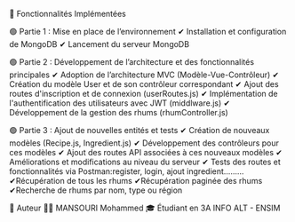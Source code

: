 🚀 Fonctionnalités Implémentées

🟢 Partie 1 : Mise en place de l’environnement
✔ Installation et configuration de MongoDB
✔ Lancement du serveur MongoDB

🟢 Partie 2 : Développement de l’architecture et des fonctionnalités principales
✔ Adoption de l’architecture MVC (Modèle-Vue-Contrôleur)
✔ Création du modèle User et de son contrôleur correspondant
✔ Ajout des routes d'inscription et de connexion (userRoutes.js)
✔ Implémentation de l'authentification des utilisateurs avec JWT (middlware.js)
✔ Développement de la gestion des rhums (rhumController.js)

🟢 Partie 3 : Ajout de nouvelles entités et tests
✔ Création de nouveaux modèles (Recipe.js, Ingredient.js)
✔ Développement des contrôleurs pour ces modèles
✔ Ajout des routes API associées à ces nouveaux modèles
✔ Améliorations et modifications au niveau du serveur
✔ Tests des routes et fonctionnalités via Postman:register, login, ajout ingredient.........
✔Récupération de tous les rhums
✔Récupération paginée des rhums
✔Recherche de rhums par nom, type ou région

👤 Auteur
👨‍💻 MANSOURI Mohammed
🎓 Étudiant en 3A INFO ALT - ENSIM